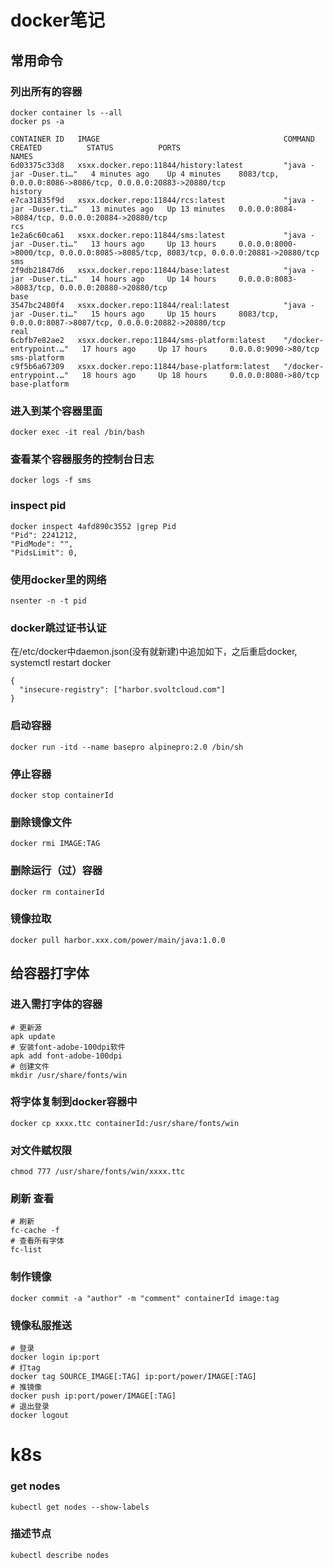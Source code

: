 # docker笔记
## 常用命令
### 列出所有的容器
```
docker container ls --all
docker ps -a
```
```
CONTAINER ID   IMAGE                                         COMMAND                  CREATED          STATUS          PORTS                                                                                NAMES
6d03375c33d8   xsxx.docker.repo:11844/history:latest         "java -jar -Duser.ti…"   4 minutes ago    Up 4 minutes    8083/tcp, 0.0.0.0:8086->8086/tcp, 0.0.0.0:20883->20880/tcp                           history
e7ca31835f9d   xsxx.docker.repo:11844/rcs:latest             "java -jar -Duser.ti…"   13 minutes ago   Up 13 minutes   0.0.0.0:8084->8084/tcp, 0.0.0.0:20884->20880/tcp                                     rcs
1e2a6c60ca61   xsxx.docker.repo:11844/sms:latest             "java -jar -Duser.ti…"   13 hours ago     Up 13 hours     0.0.0.0:8000->8000/tcp, 0.0.0.0:8085->8085/tcp, 8083/tcp, 0.0.0.0:20881->20880/tcp   sms
2f9db21847d6   xsxx.docker.repo:11844/base:latest            "java -jar -Duser.ti…"   14 hours ago     Up 14 hours     0.0.0.0:8083->8083/tcp, 0.0.0.0:20880->20880/tcp                                     base
3547bc2480f4   xsxx.docker.repo:11844/real:latest            "java -jar -Duser.ti…"   15 hours ago     Up 15 hours     8083/tcp, 0.0.0.0:8087->8087/tcp, 0.0.0.0:20882->20880/tcp                           real
6cbfb7e82ae2   xsxx.docker.repo:11844/sms-platform:latest    "/docker-entrypoint.…"   17 hours ago     Up 17 hours     0.0.0.0:9090->80/tcp                                                                 sms-platform
c9f5b6a67309   xsxx.docker.repo:11844/base-platform:latest   "/docker-entrypoint.…"   18 hours ago     Up 18 hours     0.0.0.0:8080->80/tcp                                                                 base-platform
```
### 进入到某个容器里面
```
docker exec -it real /bin/bash
```
### 查看某个容器服务的控制台日志
```
docker logs -f sms
```
### inspect pid
```
docker inspect 4afd890c3552 |grep Pid
"Pid": 2241212,
"PidMode": "",
"PidsLimit": 0,
```
### 使用docker里的网络
```
nsenter -n -t pid
```
### docker跳过证书认证
在/etc/docker中daemon.json(没有就新建)中追加如下，之后重启docker, systemctl restart docker
```
{
  "insecure-registry": ["harbor.svoltcloud.com"]
}
```
### 启动容器
```
docker run -itd --name basepro alpinepro:2.0 /bin/sh
```
### 停止容器
```
docker stop containerId
```
### 删除镜像文件
```
docker rmi IMAGE:TAG
```
### 删除运行（过）容器
```
docker rm containerId
```
### 镜像拉取
```
docker pull harbor.xxx.com/power/main/java:1.0.0
```

## 给容器打字体
### 进入需打字体的容器
```
# 更新源
apk update
# 安装font-adobe-100dpi软件
apk add font-adobe-100dpi
# 创建文件
mkdir /usr/share/fonts/win
```
### 将字体复制到docker容器中
```
docker cp xxxx.ttc containerId:/usr/share/fonts/win
```
### 对文件赋权限
```
chmod 777 /usr/share/fonts/win/xxxx.ttc
```
### 刷新 查看
```
# 刷新
fc-cache -f
# 查看所有字体
fc-list
```
### 制作镜像
```
docker commit -a "author" -m "comment" containerId image:tag
```
### 镜像私服推送
```
# 登录
docker login ip:port
# 打tag
docker tag SOURCE_IMAGE[:TAG] ip:port/power/IMAGE[:TAG]
# 推镜像
docker push ip:port/power/IMAGE[:TAG]
# 退出登录
docker logout
```

# k8s
### get nodes
```
kubectl get nodes --show-labels
```
### 描述节点
```
kubectl describe nodes
```
